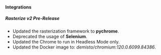 
#### Integrations

##### Rasterize v2 Pre-Release

- Updated the rasterization framework to **pychrome**.
- Deprecated the usage of **Selenium**.
- Updated the Chrome to run in Headless Mode only.
- Updated the Docker image to: *demisto/chromium:120.0.6099.84386*.
